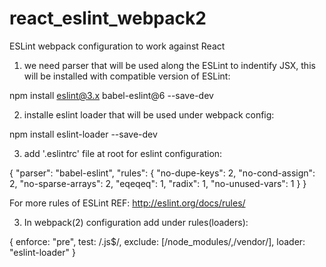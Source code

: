 # react_eslint_webpack2
ESLint webpack configuration to work against React

1) we need parser that will be used along the ESLint to indentify JSX, this will be installed with compatible version of ESLint:

npm install eslint@3.x babel-eslint@6 --save-dev

2) installe eslint loader that will be used under webpack config:

npm install eslint-loader --save-dev

3) add '.eslintrc' file at root for eslint configuration:

{
  "parser": "babel-eslint",
  "rules": {
    "no-dupe-keys": 2,
    "no-cond-assign": 2,
    "no-sparse-arrays": 2,
    "eqeqeq": 1,
    "radix": 1,
    "no-unused-vars": 1
  }
}

For more rules of ESLint REF: http://eslint.org/docs/rules/

3) In webpack(2) configuration add under rules(loaders):

{
    enforce: "pre",
    test: /\.js$/,
    exclude: [/node_modules/,/vendor/],
    loader: "eslint-loader"
}

